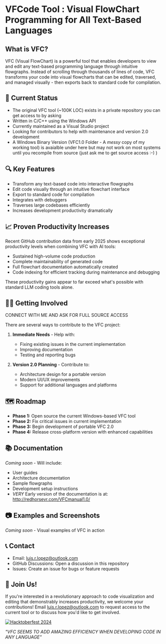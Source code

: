 
# VFCode Tool : Visual FlowChart Programming for All Text-Based Languages

## What is VFC?
VFC (Visual FlowChart) is a powerful tool that enables developers to view and edit any text-based programming language through intuitive flowgraphs. Instead of scrolling through thousands of lines of code, VFC transforms your code into visual flowcharts that can be edited, traversed, and managed visually - then exports back to standard code for compilation.

## 🚀 Current Status
- The original VFC tool (~100K LOC) exists in a private repository you can get access to by asking
- Written in C/C++ using the Windows API
- Currently maintained as a Visual Studio project
- Looking for contributors to help with maintenance and version 2.0 development
- A Windows Binary Version (VFC1.0 Folder - A *messy* copy of my working tool) is avaialble under here but may not work on most systems until you recompile from source (just ask me to get source access :-) )

## 🔍 Key Features
- Transform any text-based code into interactive flowgraphs
- Edit code visually through an intuitive flowchart interface
- Export to standard code for compilation
- Integrates with debuggers
- Traverses large codebases efficiently
- Increases development productivity dramatically

## 📈 Proven Productivity Increases
Recent GitHub contribution data from early 2025 shows exceptional productivity levels when combining VFC with AI tools:
- Sustained high-volume code production
- Complete maintainability of generated code
- Full flowchart documentation automatically created
- Code indexing for efficient tracking during maintenance and debugging

These productivity gains appear to far exceed what's possible with standard LLM coding tools alone.

## 👨‍💻 Getting Involved

CONNECT WITH ME AND ASK FOR FULL SOURCE ACCESS

There are several ways to contribute to the VFC project:

1. **Immediate Needs** - Help with:
   - Fixing existing issues in the current implementation
   - Improving documentation
   - Testing and reporting bugs

2. **Version 2.0 Planning** - Contribute to:
   - Architecture design for a portable version
   - Modern UI/UX improvements
   - Support for additional languages and platforms

## 🗺️ Roadmap
- **Phase 1:** Open source the current Windows-based VFC tool
- **Phase 2:** Fix critical issues in current implementation
- **Phase 3:** Begin development of portable VFC 2.0
- **Phase 4:** Release cross-platform version with enhanced capabilities

## 📚 Documentation
*Coming soon* - Will include:
- User guides
- Architecture documentation
- Sample flowgraphs
- Development setup instructions
- *VERY* Early version of the documentation is at: http://redhorsevr.com/VFCmanual1.0/

## 📷 Examples and Screenshots
*Coming soon* - Visual examples of VFC in action

## 📞 Contact
- Email: luis.r.lopez@outlook.com
- GitHub Discussions: Open a discussion in this repository
- Issues: Create an issue for bugs or feature requests

## 🤝 Join Us!
If you're interested in a revolutionary approach to code visualization and editing that demonstrably increases productivity, we welcome your contributions! Email luis.r.lopez@outlook.com to request access to the current tool or to discuss how you'd like to get involved.

[![Hacktoberfest 2024](https://img.shields.io/badge/Hacktoberfest-2024-orange.svg)](https://hacktoberfest.com/)

*"VFC SEEMS TO ADD AMAZING EFFICIENCY WHEN DEVELOPING CODE IN ANY LANGUAGE"*
```
